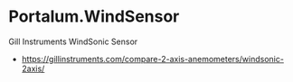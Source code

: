 # Portalum.WindSensor
Gill Instruments WindSonic Sensor

- https://gillinstruments.com/compare-2-axis-anemometers/windsonic-2axis/



